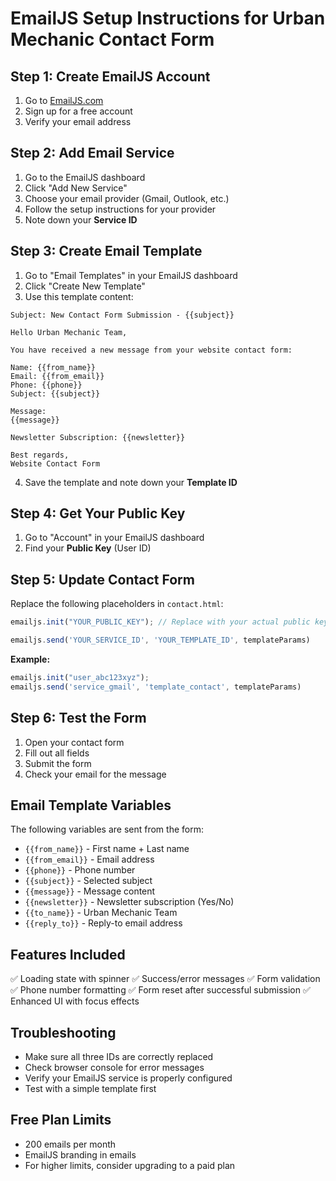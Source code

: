 # EmailJS Setup Instructions for Urban Mechanic Contact Form

## Step 1: Create EmailJS Account
1. Go to [EmailJS.com](https://www.emailjs.com/)
2. Sign up for a free account
3. Verify your email address

## Step 2: Add Email Service
1. Go to the EmailJS dashboard
2. Click "Add New Service"
3. Choose your email provider (Gmail, Outlook, etc.)
4. Follow the setup instructions for your provider
5. Note down your **Service ID**

## Step 3: Create Email Template
1. Go to "Email Templates" in your EmailJS dashboard
2. Click "Create New Template"
3. Use this template content:

```
Subject: New Contact Form Submission - {{subject}}

Hello Urban Mechanic Team,

You have received a new message from your website contact form:

Name: {{from_name}}
Email: {{from_email}}
Phone: {{phone}}
Subject: {{subject}}

Message:
{{message}}

Newsletter Subscription: {{newsletter}}

Best regards,
Website Contact Form
```

4. Save the template and note down your **Template ID**

## Step 4: Get Your Public Key
1. Go to "Account" in your EmailJS dashboard
2. Find your **Public Key** (User ID)

## Step 5: Update Contact Form
Replace the following placeholders in `contact.html`:

```javascript
emailjs.init("YOUR_PUBLIC_KEY"); // Replace with your actual public key
```

```javascript
emailjs.send('YOUR_SERVICE_ID', 'YOUR_TEMPLATE_ID', templateParams)
```

**Example:**
```javascript
emailjs.init("user_abc123xyz");
emailjs.send('service_gmail', 'template_contact', templateParams)
```

## Step 6: Test the Form
1. Open your contact form
2. Fill out all fields
3. Submit the form
4. Check your email for the message

## Email Template Variables
The following variables are sent from the form:
- `{{from_name}}` - First name + Last name
- `{{from_email}}` - Email address
- `{{phone}}` - Phone number
- `{{subject}}` - Selected subject
- `{{message}}` - Message content
- `{{newsletter}}` - Newsletter subscription (Yes/No)
- `{{to_name}}` - Urban Mechanic Team
- `{{reply_to}}` - Reply-to email address

## Features Included
✅ Loading state with spinner
✅ Success/error messages
✅ Form validation
✅ Phone number formatting
✅ Form reset after successful submission
✅ Enhanced UI with focus effects

## Troubleshooting
- Make sure all three IDs are correctly replaced
- Check browser console for error messages
- Verify your EmailJS service is properly configured
- Test with a simple template first

## Free Plan Limits
- 200 emails per month
- EmailJS branding in emails
- For higher limits, consider upgrading to a paid plan
